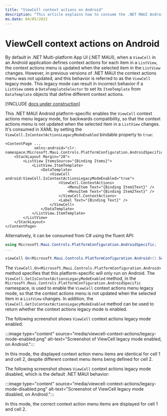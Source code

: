 ```yaml
---
title: "ViewCell context actions on Android"
description: "This article explains how to consume the .NET MAUI Android platform-specific that enables ViewCell context actions legacy mode."
ms.date: 04/05/2022
---
```


# ViewCell context actions on Android

By default in .NET Multi-platform App UI (.NET MAUI), when a `ViewCell` in an Android application defines context actions for each item in a `ListView`, the context actions menu is updated when the selected item in the `ListView` changes. However, in previous versions of .NET MAUI the context actions menu was not updated, and this behavior is referred to as the `ViewCell` legacy mode. This legacy mode can result in incorrect behavior if a `ListView` uses a `DataTemplateSelector` to set its `ItemTemplate` from `DataTemplate` objects that define different context actions.

[!INCLUDE [docs under construction](~/includes/preview-note.md)]

This .NET MAUI Android platform-specific enables the `ViewCell` context actions menu legacy mode, for backwards compatibility, so that the context actions menu is not updated when the selected item in a `ListView` changes. It's consumed in XAML by setting the `ViewCell.IsContextActionsLegacyModeEnabled` bindable property to `true`:

```xaml
<ContentPage ...
             xmlns:android="clr-namespace:Microsoft.Maui.Controls.PlatformConfiguration.AndroidSpecific;assembly=Microsoft.Maui.Controls">
    <StackLayout Margin="20">
        <ListView ItemsSource="{Binding Items}">
            <ListView.ItemTemplate>
                <DataTemplate>
                    <ViewCell android:ViewCell.IsContextActionsLegacyModeEnabled="true">
                        <ViewCell.ContextActions>
                            <MenuItem Text="{Binding Item1Text}" />
                            <MenuItem Text="{Binding Item2Text}" />
                        </ViewCell.ContextActions>
                        <Label Text="{Binding Text}" />
                    </ViewCell>
                </DataTemplate>
            </ListView.ItemTemplate>
        </ListView>
    </StackLayout>
</ContentPage>
```

Alternatively, it can be consumed from C# using the fluent API:

```csharp
using Microsoft.Maui.Controls.PlatformConfiguration.AndroidSpecific;
...

viewCell.On<Microsoft.Maui.Controls.PlatformConfiguration.Android>().SetIsContextActionsLegacyModeEnabled(true);
```

The `ViewCell.On<Microsoft.Maui.Controls.PlatformConfiguration.Android>` method specifies that this platform-specific will only run on Android. The `ViewCell.SetIsContextActionsLegacyModeEnabled` method, in the `Microsoft.Maui.Controls.PlatformConfiguration.AndroidSpecific` namespace, is used to enable the `ViewCell` context actions menu legacy mode, so that the context actions menu is not updated when the selected item in a `ListView` changes. In addition, the `ViewCell.GetIsContextActionsLegacyModeEnabled` method can be used to return whether the context actions legacy mode is enabled.

The following screenshot shows `ViewCell` context actions legacy mode enabled:

:::image type="content" source="media/viewcell-context-actions/legacy-mode-enabled.png" alt-text="Screenshot of ViewCell legacy mode enabled, on Android.":::

In this mode, the displayed context action menu items are identical for cell 1 and cell 2, despite different context menu items being defined for cell 2.

The following screenshot shows `ViewCell` context actions legacy mode disabled, which is the default .NET MAUI behavior:

:::image type="content" source="media/viewcell-context-actions/legacy-mode-disabled.png" alt-text="Screenshot of ViewCell legacy mode disabled, on Android.":::

In this mode, the correct context action menu items are displayed for cell 1 and cell 2.
